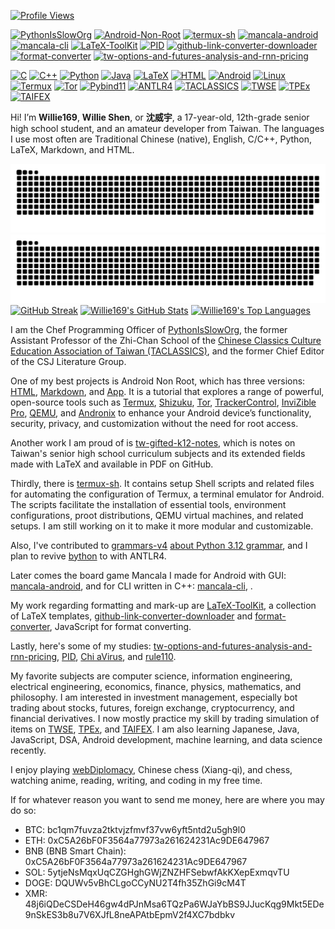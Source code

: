 [![Profile Views](https://komarev.com/ghpvc/?username=Willie169&color=brightgreen&label=Profile+Views&abbreviated=true)](https://github.com/Willie169)

[![PythonIsSlowOrg](https://img.shields.io/badge/PythonIsSlowOrg-654520)](https://github.com/PythonIsSlowOrg)
[![Android-Non-Root](https://img.shields.io/badge/Android--Non--Root-007acc)](https://Willie169.github.io/Android-Non-Root)
[![termux-sh](https://img.shields.io/badge/termux--sh-000000)](https://github.com/Willie169/termux-sh)
[![mancala-android](https://img.shields.io/badge/mancala--android-fafa0a)](https://f-droid.org/packages/com.willie.mancala)
[![mancala-cli](https://img.shields.io/badge/mancala--cli-00599c)](https://github.com/Willie169/mancala-cli)
[![LaTeX-ToolKit](https://img.shields.io/badge/LaTeX--ToolKit-008080)](https://github.com/Willie169/LaTeX-ToolKit)
[![PID](https://img.shields.io/badge/PID-00599c)](https://github.com/Willie169/PID)
[![github-link-converter-downloader](https://img.shields.io/badge/github--link--converter--downloader-0d1218)](https://github.com/Willie169/github-link-converter-downloader)
[![format-converter](https://img.shields.io/badge/format--converter-008080)](https://github.com/Willie169/format-converter)
[![tw-options-and-futures-analysis-and-rnn-pricing](https://img.shields.io/badge/tw--options--and--futures--analysis--and--rnn--pricing-b68946)](https://github.com/Willie169/tw-options-and-futures-analysis-and-rnn-pricing)

[![C](https://img.shields.io/badge/C-00599c)](https://www.iso.org/standard/82075.html)
[![C++](https://img.shields.io/badge/C++-00599c)](https://isocpp.org)
[![Python](https://img.shields.io/badge/Python-3776ab)](https://www.python.org)
[![Java](https://img.shields.io/badge/Java-f48c04)](https://www.java.com)
[![LaTeX](https://img.shields.io/badge/LaTeX-008080)](https://www.latex-project.org)
[![HTML](https://img.shields.io/badge/HTML-e54d26)](https://html.spec.whatwg.org)
[![Android](https://img.shields.io/badge/Android-3ddc84)](https://www.android.com)
[![Linux](https://img.shields.io/badge/Linux-fcc624)](https://www.kernel.org)
[![Termux](https://img.shields.io/badge/Termux-000000)](https://github.com/termux/termux-app)
[![Tor](https://img.shields.io/badge/Tor-80449c)](https://www.torproject.org)
[![Pybind11](https://img.shields.io/badge/Pybind11-a49b6b)](https://github.com/pybind/pybind11)
[![ANTLR4](https://img.shields.io/badge/ANTLR4-ed312f)](https://github.com/antlr/antlr4)
[![TACLASSICS](https://img.shields.io/badge/TACLASSICS-161719)](https://taclassics.org.tw)
[![TWSE](https://img.shields.io/badge/TWSE-1562a7)](https://www.twse.com.tw)
[![TPEx](https://img.shields.io/badge/TPEx-b68946)](https://www.tpex.org.tw)
[![TAIFEX](https://img.shields.io/badge/TAIFEX-02499b)](https://www.taifex.com.tw)

Hi! I’m **Willie169**, **Willie Shen**, or **沈威宇**, a 17-year-old, 12th-grade senior high school student, and an amateur developer from Taiwan. The languages I use most often are Traditional Chinese (native), English, C/C++, Python, LaTeX, Markdown, and HTML.

![github contribution grid snake animation](https://raw.githubusercontent.com/Willie169/Willie169/output/github-contribution-grid-snake-dark.svg#gh-light-mode-only)
![github contribution grid snake animation](https://raw.githubusercontent.com/Willie169/Willie169/output/github-contribution-grid-snake.svg#gh-dark-mode-only)
[![GitHub Streak](https://streak-stats.demolab.com/?user=Willie169)](https://github.com/DenverCoder1/github-readme-streak-stats)
<a href="https://github.com/anuraghazra/github-readme-stats"><img src="https://github-readme-stats.vercel.app/api?username=Willie169&show=reviews,discussions_started,discussions_answered,prs_merged,prs_merged_percentage&show_icons=true" alt="Willie169's GitHub Stats" style=" height: 200;"></a>
<a href="https://github.com/anuraghazra/github-readme-stats"><img src="https://github-readme-stats.vercel.app/api/top-langs/?username=Willie169&langs_count=10&layout=compact&size_weight=0.5&count_weight=0.5&exclude_repo=LICENSES" alt="Willie169's Top Languages" style="width: 100%; height: 200;"></a>

I am the Chef Programming Officer of [PythonIsSlowOrg](https://github.com/PythonIsSlowOrg), the former Assistant Professor of the Zhi-Chan School of the [Chinese Classics Culture Education Association of Taiwan (TACLASSICS)](https://taclassics.org.tw), and the former Chief Editor of the CSJ Literature Group.

One of my best projects is Android Non Root, which has three versions: [HTML](https://willie169.github.io/Android-Non-Root), [Markdown](https://github.com/Willie169/Android-Non-Root), and [App](https://github.com/Willie169/Android-Non-Root-App). It is a tutorial that explores a range of powerful, open-source tools such as [Termux](https://github.com/termux/termux-app), [Shizuku](https://github.com/RikkaApps/Shizuku), [Tor](https://www.torproject.org), [TrackerControl](https://github.com/TrackerControl/tracker-control-android), [InviZible Pro](https://github.com/Gedsh/InviZible), [QEMU](https://github.com/qemu/qemu), and [Andronix](https://github.com/AndronixApp/AndronixOrigin) to enhance your Android device’s functionality, security, privacy, and customization without the need for root access.

Another work I am proud of is [tw-gifted-k12-notes](https://github.com/Willie169/tw-gifted-k12-notes), which is notes on Taiwan's senior high school curriculum subjects and its extended fields made with LaTeX and available in PDF on GitHub.

Thirdly, there is [termux-sh](https://github.com/Willie169/termux-sh). It contains setup Shell scripts and related files for automating the configuration of Termux, a terminal emulator for Android. The scripts facilitate the installation of essential tools, environment configurations, proot distributions, QEMU virtual machines, and related setups. I am still working on it to make it more modular and customizable.

Also, I've contributed to [grammars-v4](https://github.com/antlr/grammars-v4) [about Python 3.12 grammar](https://github.com/antlr/grammars-v4/pull/4280), and I plan to revive [bython](https://github.com/mathialo/bython) to with ANTLR4.

Later comes the board game Mancala I made for Android with GUI: [mancala-android](https://github.com/Willie169/mancala-android), and for CLI written in C++: [mancala-cli](https://github.com/Willie169/mancala-cli), . 

My work regarding formatting and mark-up are [LaTeX-ToolKit](https://github.com/Willie169/LaTeX-ToolKit), a collection of LaTeX templates, [github-link-converter-downloader](https://github.com/Willie169/github-link-converter-downloader) and [format-converter](https://github.com/Willie169/format-converter), JavaScript for format converting.

Lastly, here's some of my studies: [tw-options-and-futures-analysis-and-rnn-pricing](https://github.com/Willie169/tw-options-and-futures-analysis-and-rnn-pricing), [PID](https://github.com/Willie169/PID), [Chi aVirus](https://github.com/Willie169/ChinaVirus), and [rule110](https://github.com/Willie169/rule110).

My favorite subjects are computer science, information engineering, electrical engineering, economics, finance, physics, mathematics, and philosophy. I am interested in investment management, especially bot trading about stocks, futures, foreign exchange, cryptocurrency, and financial derivatives. I now mostly practice my skill by trading simulation of items on [TWSE](https://www.twse.com.tw), [TPEx](https://www.tpex.org.tw), and [TAIFEX](https://www.taifex.com.tw). I am also learning Japanese, Java, JavaScript, DSA, Android development, machine learning, and data science recently.

I enjoy playing [webDiplomacy](https://webdiplomacy.net/userprofile.php?userID=222135), Chinese chess (Xiang-qi), and chess, watching anime, reading, writing, and coding in my free time.

If for whatever reason you want to send me money, here are where you may do so:
- BTC:
  bc1qm7fuvza2tktvjzfmvf37vw6yft5ntd2u5gh9l0
- ETH:
  0xC5A26bF0F3564a77973a261624231Ac9DE647967
- BNB (BNB Smart Chain):
  0xC5A26bF0F3564a77973a261624231Ac9DE647967
- SOL:
  5ytjeNsMqxUqCZGHghGWjZNZHFSebwfAkKXepExmqvTU
- DOGE:
  DQUWv5vBhCLgoCCyNU2T4fh35ZhGi9cM4T
- XMR:
  48j6iQDeCSDeH46gw4dPJnMsa6TQzPa6WJaYbBS9JJucKqg9Mkt5EDe9nSkES3b8u7V6XJfL8neAPAtbEpmV2f4XC7bdbkv
